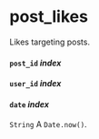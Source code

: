 # post_likes
Likes targeting posts.

#### `post_id` *index*

#### `user_id` *index*

#### `date` *index*
`String` A `Date.now()`.
